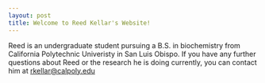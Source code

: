 ```yaml
---
layout: post
title: Welcome to Reed Kellar's Website!
---
```

Reed is an undergraduate student pursuing a B.S. in biochemistry from California Polytechnic Univeristy in San Luis Obispo. If you have any further questions about Reed or the research he is doing currently, you can contact him at rkellar@calpoly.edu
